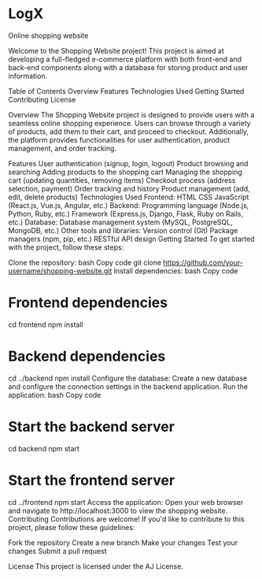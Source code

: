 # LogX
Online shopping website

Welcome to the Shopping Website project! This project is aimed at developing a full-fledged e-commerce platform with both front-end and back-end components along with a database for storing product and user information.

Table of Contents
Overview
Features
Technologies Used
Getting Started
Contributing
License

Overview
The Shopping Website project is designed to provide users with a seamless online shopping experience. Users can browse through a variety of products, add them to their cart, and proceed to checkout. Additionally, the platform provides functionalities for user authentication, product management, and order tracking.

Features
User authentication (signup, login, logout)
Product browsing and searching
Adding products to the shopping cart
Managing the shopping cart (updating quantities, removing items)
Checkout process (address selection, payment)
Order tracking and history
Product management (add, edit, delete products)
Technologies Used
Frontend:
HTML
CSS
JavaScript (React.js, Vue.js, Angular, etc.)
Backend:
Programming language (Node.js, Python, Ruby, etc.)
Framework (Express.js, Django, Flask, Ruby on Rails, etc.)
Database:
Database management system (MySQL, PostgreSQL, MongoDB, etc.)
Other tools and libraries:
Version control (Git)
Package managers (npm, pip, etc.)
RESTful API design
Getting Started
To get started with the project, follow these steps:

Clone the repository:
bash
Copy code
git clone https://github.com/your-username/shopping-website.git
Install dependencies:
bash
Copy code
# Frontend dependencies
cd frontend
npm install

# Backend dependencies
cd ../backend
npm install
Configure the database:
Create a new database and configure the connection settings in the backend application.
Run the application:
bash
Copy code
# Start the backend server
cd backend
npm start

# Start the frontend server
cd ../frontend
npm start
Access the application:
Open your web browser and navigate to http://localhost:3000 to view the shopping website.
Contributing
Contributions are welcome! If you'd like to contribute to this project, please follow these guidelines:

Fork the repository
Create a new branch
Make your changes
Test your changes
Submit a pull request

License
This project is licensed under the AJ License.
